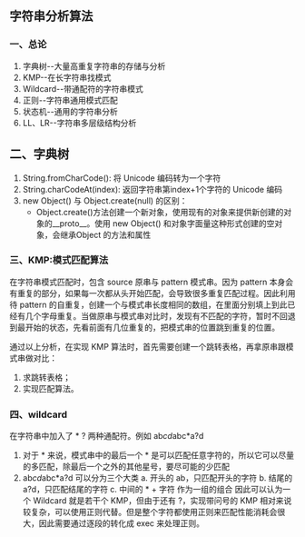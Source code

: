 ## 字符串分析算法
### 一、总论
1. 字典树--大量高重复字符串的存储与分析
2. KMP--在长字符串找模式
3. Wildcard--带通配符的字符串模式
4. 正则--字符串通用模式匹配
5. 状态机--通用的字符串分析
6. LL、LR--字符串多层级结构分析

## 二、字典树
1. String.fromCharCode(): 将 Unicode 编码转为一个字符
2. String.charCodeAt(index): 返回字符串第index+1个字符的 Unicode 编码
3. new Object() 与 Object.create(null) 的区别：
    + Object.create()方法创建一个新对象，使用现有的对象来提供新创建的对象的__proto__。使用 new Object() 和对象字面量这种形式创建的空对象，会继承Object 的方法和属性


### 三、KMP:模式匹配算法
在字符串模式匹配时，包含 source 原串与 pattern 模式串。因为 pattern 本身会有重复的部分，如果每一次都从头开始匹配，会导致很多重复匹配过程。因此利用待 pattern 的自重复，创建一个与模式串长度相同的数组，在里面分别填上到此已经有几个字母重复。当做原串与模式串对比时，发现有不匹配的字符，暂时不回退到最开始的状态，先看前面有几位重复的，把模式串的位置跳到重复的位置。

通过以上分析，在实现 KMP 算法时，首先需要创建一个跳转表格，再拿原串跟模式串做对比：

1. 求跳转表格；
2. 实现匹配算法。


### 四、wildcard
在字符串中加入了 * ? 两种通配符。例如 ab*cd*abc*a?d
1. 对于 * 来说，模式串中的最后一个 * 是可以匹配任意字符的，所以它可以尽量的多匹配，除最后一个之外的其他星号，要尽可能的少匹配
2. ab*cd*abc*a?d 可以分为三个大类 a. 开头的 ab，只匹配开头的字符 b. 结尾的 a?d，只匹配结尾的字符 c. 中间的 * + 字符 作为一组的组合
因此可以认为一个 Wildcard 就是若干个 KMP，但由于还有 ?，实现带问号的 KMP 相对来说较复杂，可以使用正则代替。但是整个字符都使用正则来匹配性能消耗会很大，因此需要通过逐段的转化成 exec 来处理正则。
